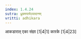 ```yaml
---
index: 1.4.24
sutra: ध्रुवमपायेऽपादानम्
vritti: adhikara
---
```


 आकडारात् एका संज्ञा [1|4|1]  कारके [1|4|23] 